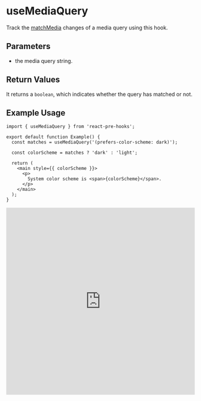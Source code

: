 # useMediaQuery

Track the [matchMedia](https://developer.mozilla.org/en-US/docs/Web/API/Window/matchMedia) changes of a media query using this hook.

## Parameters

- the media query string.

## Return Values

It returns a `boolean`, which indicates whether the query has matched or not.

## Example Usage

```tsx
import { useMediaQuery } from 'react-pre-hooks';

export default function Example() {
  const matches = useMediaQuery('(prefers-color-scheme: dark)');

  const colorScheme = matches ? 'dark' : 'light';

  return (
    <main style={{ colorScheme }}>
      <p>
        System color scheme is <span>{colorScheme}</span>.
      </p>
    </main>
  );
}
```

<iframe src="https://codesandbox.io/embed/usemediaquery-zrp855?fontsize=14&hidenavigation=1&module=%2Fsrc%2FComponent.tsx&theme=dark" style="width:100%; height:500px; border:0; overflow:hidden;" title="useMediaQuery" allow="accelerometer; ambient-light-sensor; camera; encrypted-media; geolocation; gyroscope; hid; microphone; midi; payment; usb; vr; xr-spatial-tracking" sandbox="allow-forms allow-modals allow-popups allow-presentation allow-same-origin allow-scripts"></iframe>
